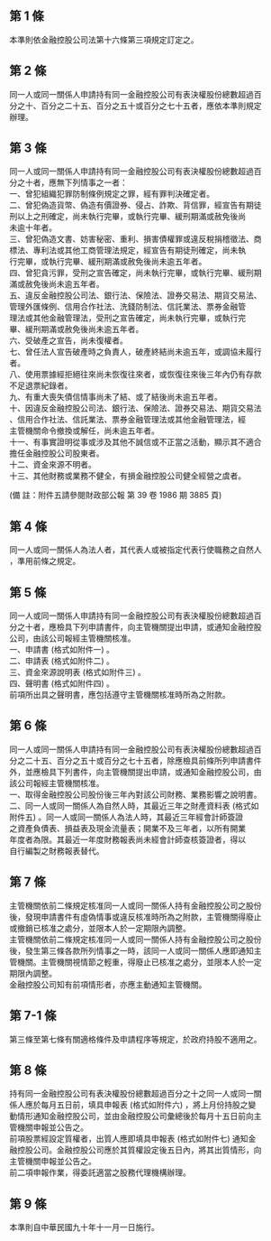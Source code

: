 第 1 條
-------
本準則依金融控股公司法第十六條第三項規定訂定之。

第 2 條
-------
同一人或同一關係人申請持有同一金融控股公司有表決權股份總數超過百  
分之十、百分之二十五、百分之五十或百分之七十五者，應依本準則規定  
辦理。

第 3 條
-------
同一人或同一關係人申請持有同一金融控股公司有表決權股份總數超過百  
分之十者，應無下列情事之一者：  
一、曾犯組織犯罪防制條例規定之罪，經有罪判決確定者。  
二、曾犯偽造貨幣、偽造有價證券、侵占、詐欺、背信罪，經宣告有期徒  
    刑以上之刑確定，尚未執行完畢，或執行完畢、緩刑期滿或赦免後尚  
    未逾十年者。  
三、曾犯偽造文書、妨害秘密、重利、損害債權罪或違反稅捐稽徵法、商  
    標法、專利法或其他工商管理法規定，經宣告有期徒刑確定，尚未執  
    行完畢，或執行完畢、緩刑期滿或赦免後尚未逾五年者。  
四、曾犯貪污罪，受刑之宣告確定，尚未執行完畢，或執行完畢、緩刑期  
    滿或赦免後尚未逾五年者。  
五、違反金融控股公司法、銀行法、保險法、證券交易法、期貨交易法、  
    管理外匯條例、信用合作社法、洗錢防制法、信託業法、票券金融管  
    理法或其他金融管理法，受刑之宣告確定，尚未執行完畢，或執行完  
    畢、緩刑期滿或赦免後尚未逾五年者。  
六、受破產之宣告，尚未復權者。  
七、曾任法人宣告破產時之負責人，破產終結尚未逾五年，或調協未履行  
    者。  
八、使用票據經拒絕往來尚未恢復往來者，或恢復往來後三年內仍有存款  
    不足退票紀錄者。  
九、有重大喪失債信情事尚未了結、或了結後尚未逾五年者。  
十、因違反金融控股公司法、銀行法、保險法、證券交易法、期貨交易法  
    、信用合作社法、信託業法、票券金融管理法或其他金融管理法，經  
    主管機關命令撤換或解任，尚未逾五年者。  
十一、有事實證明從事或涉及其他不誠信或不正當之活動，顯示其不適合  
      擔任金融控股公司股東者。  
十二、資金來源不明者。  
十三、其他財務或業務不健全，有損金融控股公司健全經營之虞者。  
  
 (備      註：附件五請參閱財政部公報 第 39 卷 1986 期 3885 頁)

第 4 條
-------
同一人或同一關係人為法人者，其代表人或被指定代表行使職務之自然人  
，準用前條之規定。

第 5 條
-------
同一人或同一關係人申請持有同一金融控股公司有表決權股份總數超過百  
分之十者，應檢具下列申請書件，向主管機關提出申請，或通知金融控股  
公司，由該公司報經主管機關核准。  
一、申請書 (格式如附件一) 。  
二、申請表 (格式如附件二) 。  
三、資金來源說明表 (格式如附件三) 。  
四、聲明書 (格式如附件四) 。  
前項所出具之聲明書，應包括遵守主管機關核准時所為之附款。

第 6 條
-------
同一人或同一關係人申請持有同一金融控股公司有表決權股份總數超過百  
分之二十五、百分之五十或百分之七十五者，除應檢具前條所列申請書件  
外，並應檢具下列書件，向主管機關提出申請，或通知金融控股公司，由  
該公司報經主管機關核准。  
一、取得金融控股公司股份後三年內對該公司財務、業務影響之說明書。  
二、同一人或同一關係人為自然人時，其最近三年之財產資料表 (格式如  
    附件五) 。同一人或同一關係人為法人時，其最近三年經會計師簽證  
    之資產負債表、損益表及現金流量表；開業不及三年者，以所有開業  
    年度者為限。其最近一年度財務報表尚未經會計師查核簽證者，得以  
    自行編製之財務報表替代。

第 7 條
-------
主管機關依前二條規定核准同一人或同一關係人持有金融控股公司之股份  
後，發現申請書件有虛偽情事或違反核准時所為之附款，主管機關得廢止  
或撤銷已核准之處分，並限本人於一定期限內調整。  
主管機關依前二條規定核准同一人或同一關係人持有金融控股公司之股份  
後，發生第三條各款所列情事之一時，該同一人或同一關係人應即通知主  
管機關。主管機關視情節之輕重，得廢止已核准之處分，並限本人於一定  
期限內調整。  
金融控股公司知有前項情形者，亦應主動通知主管機關。

第 7-1 條
---------
第三條至第七條有關適格條件及申請程序等規定，於政府持股不適用之。

第 8 條
-------
持有同一金融控股公司有表決權股份總數超過百分之十之同一人或同一關  
係人應於每月五日前，填具申報表 (格式如附件六) ，將上月份持股之變  
動情形通知金融控股公司，並由金融控股公司彙總後於每月十五日前向主  
管機關申報並公告之。  
前項股票經設定質權者，出質人應即填具申報表 (格式如附件七) 通知金  
融控股公司。金融控股公司應於其質權設定後五日內，將其出質情形，向  
主管機關申報並公告之。  
前二項申報作業，得委託適當之股務代理機構辦理。

第 9 條
-------
本準則自中華民國九十年十一月一日施行。

